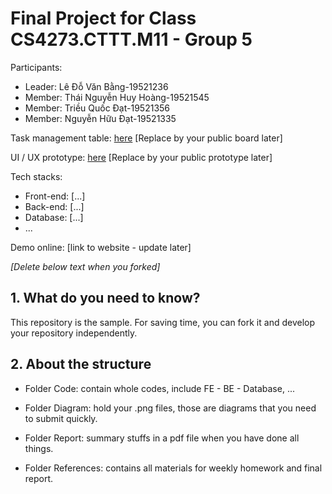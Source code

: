 # Final Project for Class CS4273.CTTT.M11 - Group 5

Participants:

- Leader: Lê Đỗ Văn Bằng-19521236
- Member: Thái Nguyễn Huy Hoàng-19521545
- Member: Triều Quốc Đạt-19521356
- Member: Nguyễn Hữu Đạt-19521335


Task management table: [here](https://trello.com/b/N0dTGGkV) [Replace by your public board later]

UI / UX prototype: [here](https://www.figma.com/community/file/1017274846862703022) [Replace by your public prototype later]

Tech stacks:

- Front-end: [...]
- Back-end: [...]
- Database: [...]
- ...

Demo online: [link to website - update later]

*[Delete below text when you forked]*

## 1. What do you need to know?

This repository is the sample. For saving time, you can fork it and develop your repository independently.

## 2. About the structure

- Folder Code: contain whole codes, include FE - BE - Database, ...

- Folder Diagram: hold your .png files, those are diagrams that you need to submit quickly.

- Folder Report: summary stuffs in a pdf file when you have done all things.

- Folder References: contains all materials for weekly homework and final report.
